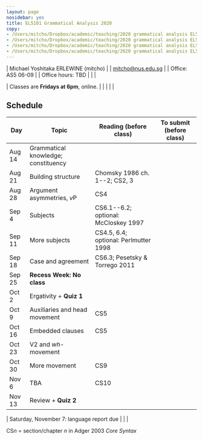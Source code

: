 ```yaml
---
layout: page
nosidebar: yes
title: EL5101 Grammatical Analysis 2020
copy:
- /Users/mitcho/Dropbox/academic/teaching/2020 grammatical analysis EL5101/syllabus/syllabus.pdf
- /Users/mitcho/Dropbox/academic/teaching/2020 grammatical analysis EL5101/ps/ps*.pdf
- /Users/mitcho/Dropbox/academic/teaching/2020 grammatical analysis EL5101/ps/extra*.pdf
- /Users/mitcho/Dropbox/academic/teaching/2020 grammatical analysis EL5101/handouts/handout*.pdf
---
```


| Michael Yoshitaka ERLEWINE (mitcho) |
| <a href='mailto:mitcho@nus.edu.sg'>mitcho@nus.edu.sg</a> |
| Office: AS5 06-09 |
| Office hours: TBD |
| |

| Classes are **Fridays at 6pm**, online. |
| |
| <!--[Syllabus PDF](syllabus.pdf) (but always see Schedule below for the latest)--> |

## Schedule

| Day    | Topic | Reading (before class) | To submit (before class) |
|--------|-------|---------|-----------|
| Aug 14 | Grammatical knowledge; constituency | | <!--Survey on LumiNUS by Friday--> |
| Aug 21 | Building structure | Chomsky 1986 ch. 1--2; CS2, 3 | <!--[*KOL* questions](ps0.pdf)--> |
| Aug 28 | Argument asymmetries, *v*P | CS4 | <!--[PS1](ps1.pdf)--> |
| Sep 4  | Subjects | CS6.1--6.2; optional: McCloskey 1997 | |
| Sep 11 | More subjects | CS4.5, 6.4; optional: Perlmutter 1998 | <!--[PS2](ps2.pdf)--> |
| Sep 18 | Case and agreement | CS6.3; Pesetsky & Torrego 2011 | |
| Sep 25 | **Recess Week: No class** | | <!--[PS3](ps3.pdf) ([5101R version](ps3r.pdf))--> |
| Oct 2  | Ergativity + **Quiz 1** <!--handout07.pdf--> | | |
| Oct 9  | Auxiliaries and head movement | CS5 | <!--[PS4](ps4.pdf)--> |
| Oct 16 | Embedded clauses | CS5 | |
| Oct 23 | V2 and *wh*-movement | | <!--[PS5](ps5.pdf)--> |
| Oct 30 | More movement | CS9 | |
| Nov 6  | TBA | CS10 | <!--[PS6](ps6.pdf)--> |
| Nov 13 | Review + **Quiz 2** | | |

| Saturday, November 7: language report <!--handout-reports.pdf--> due |
| |

CS*n* = section/chapter *n* in Adger 2003 *Core Syntax*

<!-- Extra problems: [Tagalog](extra-tagalog.pdf) -->
